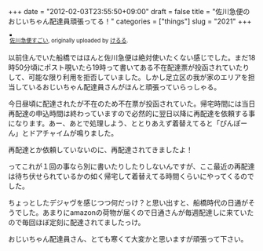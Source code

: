 +++
date = "2012-02-03T23:55:50+09:00"
draft = false
title = "佐川急便のおじいちゃん配達員頑張ってる！"
categories = ["things"]
slug = "2021"
+++

<div style="text-align: left; padding: 3px;">
<a href="https://www.flickr.com/photos/keruru/6811258361/" title="photo sharing"><img src="https://farm8.staticflickr.com/7174/6811258361_45cb794810.jpg" style="border: solid 2px #000000;" alt="" /></a>
<br />
<span style="font-size: 0.8em; margin-top: 0px;"><a href="https://www.flickr.com/photos/keruru/6811258361/">佐川急便すごい</a>, originally uploaded by <a href="https://www.flickr.com/photos/keruru/">けるる</a>.</span>
</div>
<p>
以前住んでいた船橋ではほんと佐川急便は絶対使いたくない感じでした。まだ18時50分頃にポスト覗いたら19時って書いてある不在配達票が投函されていたりして、可能な限り利用を拒否していました。しかし足立区の我が家のエリアを担当しているおじいちゃん配達員さんがほんと頑張っていらっしゃる。
</p>
<p>
今日昼頃に配達されたが不在のため不在票が投函されていた。帰宅時間には当日再配達の申込時間は終わっていますので必然的に翌日以降に再配達を依頼する事になります。あー、あとで処理しよう、ととりあえず着替えてると「ぴんぽーん」とドアチャイムが鳴りました。

再配達とか依頼していないのに、再配達されてきましたよ！
</p>
<p>
ってこれが１回の事なら別に書いたりしたりしないんですが、ここ最近の再配達は待ち伏せられているかの如く帰宅して着替えてる時間くらいにやってくるのでした。
</p>
<p>
ちょっとしたデジャヴを感じつつ何だっけ？と思い出すと、船橋時代の日通がそうでした。あまりにamazonの荷物が届くので日通さんが毎週配達しに来ていたので毎回ほぼ定刻に配達されてましたっけ。
</p>
<p>
おじいちゃん配達員さん、とても寒くて大変かと思いますが頑張って下さい。
</p>
